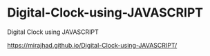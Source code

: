 # Digital-Clock-using-JAVASCRIPT
Digital Clock using JAVASCRIPT


https://mirajhad.github.io/Digital-Clock-using-JAVASCRIPT/
